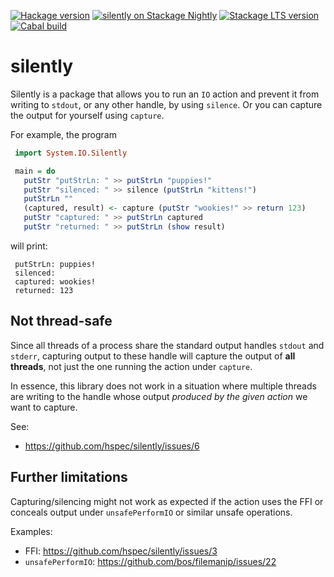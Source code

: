 [![Hackage version](https://img.shields.io/hackage/v/silently.svg?label=Hackage&color=informational)](http://hackage.haskell.org/package/silently)
[![silently on Stackage Nightly](https://stackage.org/package/silently/badge/nightly)](https://stackage.org/nightly/package/silently)
[![Stackage LTS version](https://www.stackage.org/package/silently/badge/lts?label=Stackage)](https://www.stackage.org/package/silently)
[![Cabal build](https://github.com/hspec/silently/workflows/Haskell-CI/badge.svg)](https://github.com/hspec/silently/actions)

# silently

Silently is a package that allows you to run an `IO` action and
prevent it from writing to `stdout`, or any other handle, by using
`silence`. Or you can capture the output for yourself using `capture`.

For example, the program
```haskell
 import System.IO.Silently

 main = do
   putStr "putStrLn: " >> putStrLn "puppies!"
   putStr "silenced: " >> silence (putStrLn "kittens!")
   putStrLn ""
   (captured, result) <- capture (putStr "wookies!" >> return 123)
   putStr "captured: " >> putStrLn captured
   putStr "returned: " >> putStrLn (show result)
```
will print:
```
 putStrLn: puppies!
 silenced:
 captured: wookies!
 returned: 123
```

## Not thread-safe

Since all threads of a process share the standard output handles `stdout` and `stderr`,
capturing output to these handle will capture the output of __all threads__,
not just the one running the action under `capture`.

In essence, this library does not work in a situation where multiple threads are writing to the handle
whose output _produced by the given action_ we want to capture.

See:
-  https://github.com/hspec/silently/issues/6

## Further limitations

Capturing/silencing might not work as expected if the action uses the FFI
or conceals output under `unsafePerformIO` or similar unsafe operations.

Examples:
- FFI: https://github.com/hspec/silently/issues/3
- `unsafePerformIO`: https://github.com/bos/filemanip/issues/22
